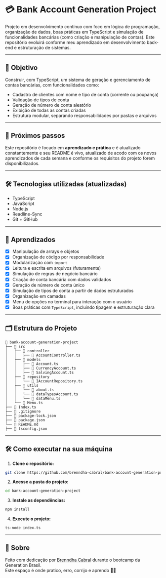 # 💳 Bank Account Generation Project

Projeto em desenvolvimento contínuo com foco em lógica de programação, organização de dados, boas práticas em TypeScript e simulação de funcionalidades bancárias (como criação e manipulação de contas). Este repositório evoluirá conforme meu aprendizado em desenvolvimento back-end e estruturação de sistemas.

---

## 📌 Objetivo

Construir, com TypeScript, um sistema de geração e gerenciamento de contas bancárias, com funcionalidades como:

- Cadastro de clientes com nome e tipo de conta (corrente ou poupança)
- Validação de tipos de conta
- Geração de número de conta aleatório
- Exibição de todas as contas criadas
- Estrutura modular, separando responsabilidades por pastas e arquivos

---

## 🚀 Próximos passos

Este repositório é focado em **aprendizado e prática** e é atualizado constantemente e seu README é vivo, atualizado de acodo com os novos aprendizados de cada semana e conforme os requisitos do projeto forem disponibilizados.

---

## 🛠 Tecnologias utilizadas (atualizadas)

- TypeScript
- JavaScript
- Node.js
- Readline-Sync
- Git + GitHub

---

## 🧠 Aprendizados

- [x] Manipulação de arrays e objetos
- [x] Organização de código por responsabilidade
- [x] Modularização com `import`
- [x] Leitura e escrita em arquivos (futuramente)
- [x] Simulação de regras de negócio bancário
- [x] Criação de conta bancária com dados validados
- [x] Geração de número de conta único
- [x] Simulação de tipos de conta a partir de dados estruturados
- [x] Organização em camadas
- [x] Menu de opções no terminal para interação com o usuário
- [x] Boas práticas com `TypeScript`, incluindo tipagem e estruturação clara

---

## 🗂️ Estrutura do Projeto

```plaintext
📁 bank-account-generation-project
├── 📁 src
│   ├── 📁 controller
│   │   ├── 📄 AccountController.ts
│   ├── 📁 models
│   │   ├── 📄 Account.ts
│   │   ├── 📄 CurrencyAccount.ts
│   │   ├── 📄 SalvingAccount.ts
│   ├── 📁 repository
│   │   └── 📄 IAccountRepository.ts
│   ├── 📁 utils
│   │   └── 📄 about.ts
│   │   └── 📄 dataTypesAccount.ts
│   │   └── 📄 dataMenu.ts
│   └── 📄 Menu.ts
├── 📄 Index.ts
├── 📄 .gitignore
├── 📄 package-lock.json
├── 📄 package.json
└── 📄 README.md
├── 📄 tsconfig.json
```

---

## 🛠️ Como executar na sua máquina

1. **Clone o repositório:**

```bash
git clone https://github.com/brenndha-cabral/bank-account-generation-project.git
````

2. **Acesse a pasta do projeto:**

```bash
cd bank-account-generation-project
```

3. **Instale as dependências:**

```bash
npm install
```

4. **Execute o projeto:**

```bash
ts-node index.ts
```
---

## 📌 Sobre

Feito com dedicação por [Brenndha Cabral](https://www.linkedin.com/in/brenndhacabral/) durante o bootcamp da Generation Brasil.  
Este espaço é onde pratico, erro, corrijo e aprendo 💪✨
